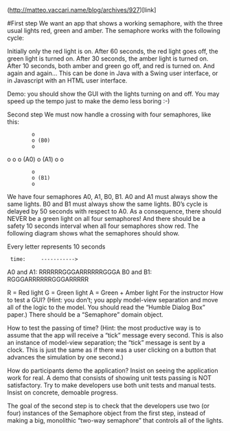 (http://matteo.vaccari.name/blog/archives/927)[link]

#First step
We want an app that shows a working semaphore, with the three usual lights red, green and amber. The semaphore works with the following cycle:

Initially only the red light is on.
After 60 seconds, the red light goes off, the green light is turned on.
After 30 seconds, the amber light is turned on.
After 10 seconds, both amber and green go off, and red is turned on.
And again and again…
This can be done in Java with a Swing user interface, or in Javascript with an HTML user interface.

Demo: you should show the GUI with the lights turning on and off. You may speed up the tempo just to make the demo less boring :-)

Second step
We must now handle a crossing with four semaphores, like this:

            o
            o (B0)
            o


o                        o
o (A0)                   o (A1)
o                        o

            o
            o (B1)
            o
We have four semaphores A0, A1, B0, B1. A0 and A1 must always show the same lights. B0 and B1 must always show the same lights. B0’s cycle is delayed by 50 seconds with respect to A0. As a consequence, there should NEVER be a green light on all four semaphores! And there should be a safety 10 seconds interval when all four semaphores show red. The following diagram shows what the semaphores should show.

Every letter represents 10 seconds

     time:     ----------->
A0 and A1:  RRRRRRGGGARRRRRRGGGA
B0 and B1:  RGGGARRRRRRGGGARRRRR

R = Red light
G = Green light
A = Green + Amber light
For the instructor
How to test a GUI? (Hint: you don’t; you apply model-view separation and move all of the logic to the model. You should read the “Humble Dialog Box” paper.) There should be a “Semaphore” domain object.

How to test the passing of time? (Hint: the most productive way is to assume that the app will receive a “tick” message every second. This is also an instance of model-view separation; the “tick” message is sent by a clock. This is just the same as if there was a user clicking on a button that advances the simulation by one second.)

How do participants demo the application? Insist on seeing the application work for real. A demo that consists of showing unit tests passing is NOT satisfactory. Try to make developers use both unit tests and manual tests. Insist on concrete, demoable progress.

The goal of the second step is to check that the developers use two (or four) instances of the Semaphore object from the first step, instead of making a big, monolithic “two-way semaphore” that controls all of the lights.